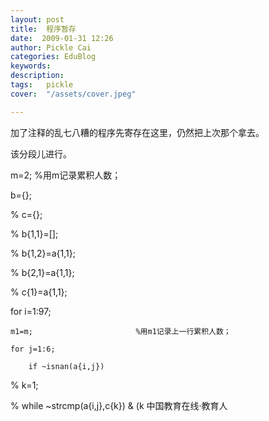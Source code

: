 ```yaml
---
layout: post  
title:  程序暂存  
date:  2009-01-31 12:26  
author: Pickle Cai  
categories: EduBlog  
keywords: 
description:   
tags:	pickle   
cover:  "/assets/cover.jpeg"  

---  
```

    
加了注释的乱七八糟的程序先寄存在这里，仍然把上次那个拿去。



该分段儿进行。



 



m=2;                            %用m记录累积人数；

b={};

% c={};

% b{1,1}=[];

% b{1,2}=a{1,1};

% b{2,1}=a{1,1};

% c{1}=a{1,1};

for i=1:97;

    m1=m;                       %用m1记录上一行累积人数；

    for j=1:6;

        if ~isnan(a{i,j})

%             k=1;

%             while ~strcmp(a{i,j},c{k}) & (k
 中国教育在线·教育人

